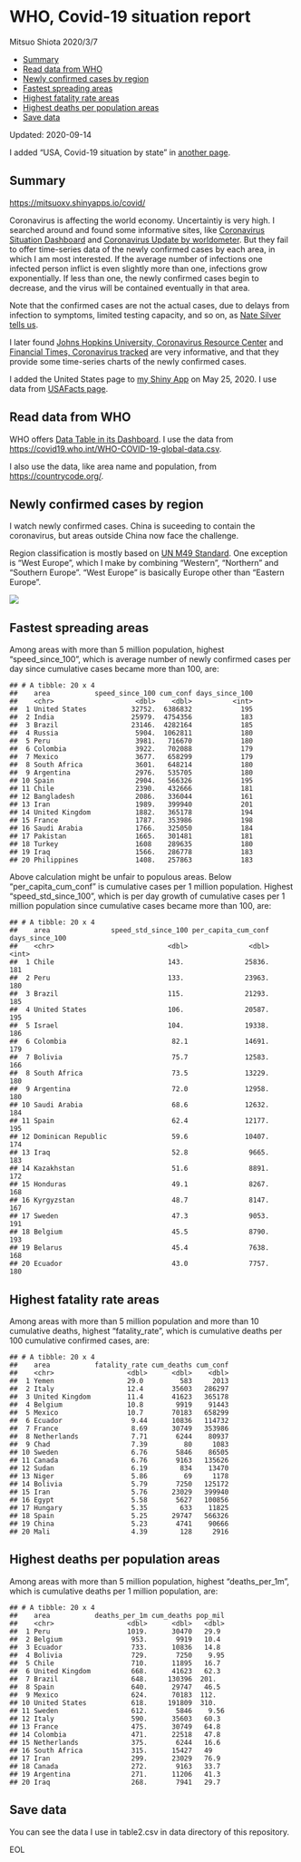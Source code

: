 WHO, Covid-19 situation report
================
Mitsuo Shiota
2020/3/7

  - [Summary](#summary)
  - [Read data from WHO](#read-data-from-who)
  - [Newly confirmed cases by region](#newly-confirmed-cases-by-region)
  - [Fastest spreading areas](#fastest-spreading-areas)
  - [Highest fatality rate areas](#highest-fatality-rate-areas)
  - [Highest deaths per population
    areas](#highest-deaths-per-population-areas)
  - [Save data](#save-data)

Updated: 2020-09-14

I added “USA, Covid-19 situation by state” in [another page](USA.md).

## Summary

<https://mitsuoxv.shinyapps.io/covid/>

Coronavirus is affecting the world economy. Uncertaintiy is very high. I
searched around and found some informative sites, like [Coronavirus
Situation
Dashboard](https://who.maps.arcgis.com/apps/opsdashboard/index.html#/c88e37cfc43b4ed3baf977d77e4a0667)
and [Coronavirus Update by
worldometer](https://www.worldometers.info/coronavirus/). But they fail
to offer time-series data of the newly confirmed cases by each area, in
which I am most interested. If the average number of infections one
infected person inflict is even slightly more than one, infections grow
exponentially. If less than one, the newly confirmed cases begin to
decrease, and the virus will be contained eventually in that area.

Note that the confirmed cases are not the actual cases, due to delays
from infection to symptoms, limited testing capacity, and so on, as
[Nate Silver tells
us](https://fivethirtyeight.com/features/coronavirus-case-counts-are-meaningless/).

I later found [Johns Hopkins University, Coronavirus Resource
Center](https://coronavirus.jhu.edu/) and [Financial Times, Coronavirus
tracked](https://www.ft.com/content/a26fbf7e-48f8-11ea-aeb3-955839e06441)
are very informative, and that they provide some time-series charts of
the newly confirmed cases.

I added the United States page to [my Shiny
App](https://mitsuoxv.shinyapps.io/covid/) on May 25, 2020. I use data
from [USAFacts
page](https://usafacts.org/visualizations/coronavirus-covid-19-spread-map/).

## Read data from WHO

WHO offers [Data Table in its Dashboard](https://covid19.who.int/table).
I use the data from
<https://covid19.who.int/WHO-COVID-19-global-data.csv>.

I also use the data, like area name and population, from
<https://countrycode.org/>.

## Newly confirmed cases by region

I watch newly confirmed cases. China is suceeding to contain the
coronavirus, but areas outside China now face the challenge.

Region classification is mostly based on [UN M49
Standard](https://unstats.un.org/unsd/methodology/m49/). One exception
is “West Europe”, which I make by combining “Western”, “Northern” and
“Southern Europe”. “West Europe” is basically Europe other than
“Eastern Europe”.

![](README_files/figure-gfm/chart-1.png)<!-- -->

## Fastest spreading areas

Among areas with more than 5 million population, highest
“speed\_since\_100”, which is average number of newly confirmed cases
per day since cumulative cases became more than 100, are:

    ## # A tibble: 20 x 4
    ##    area           speed_since_100 cum_conf days_since_100
    ##    <chr>                    <dbl>    <dbl>          <int>
    ##  1 United States           32752.  6386832            195
    ##  2 India                   25979.  4754356            183
    ##  3 Brazil                  23146.  4282164            185
    ##  4 Russia                   5904.  1062811            180
    ##  5 Peru                     3981.   716670            180
    ##  6 Colombia                 3922.   702088            179
    ##  7 Mexico                   3677.   658299            179
    ##  8 South Africa             3601.   648214            180
    ##  9 Argentina                2976.   535705            180
    ## 10 Spain                    2904.   566326            195
    ## 11 Chile                    2390.   432666            181
    ## 12 Bangladesh               2086.   336044            161
    ## 13 Iran                     1989.   399940            201
    ## 14 United Kingdom           1882.   365178            194
    ## 15 France                   1787.   353986            198
    ## 16 Saudi Arabia             1766.   325050            184
    ## 17 Pakistan                 1665.   301481            181
    ## 18 Turkey                   1608    289635            180
    ## 19 Iraq                     1566.   286778            183
    ## 20 Philippines              1408.   257863            183

Above calculation might be unfair to populous areas. Below
“per\_capita\_cum\_conf” is cumulative cases per 1 million population.
Highest “speed\_std\_since\_100”, which is per day growth of cumulative
cases per 1 million population since cumulative cases became more than
100, are:

    ## # A tibble: 20 x 4
    ##    area               speed_std_since_100 per_capita_cum_conf days_since_100
    ##    <chr>                            <dbl>               <dbl>          <int>
    ##  1 Chile                            143.               25836.            181
    ##  2 Peru                             133.               23963.            180
    ##  3 Brazil                           115.               21293.            185
    ##  4 United States                    106.               20587.            195
    ##  5 Israel                           104.               19338.            186
    ##  6 Colombia                          82.1              14691.            179
    ##  7 Bolivia                           75.7              12583.            166
    ##  8 South Africa                      73.5              13229.            180
    ##  9 Argentina                         72.0              12958.            180
    ## 10 Saudi Arabia                      68.6              12632.            184
    ## 11 Spain                             62.4              12177.            195
    ## 12 Dominican Republic                59.6              10407.            174
    ## 13 Iraq                              52.8               9665.            183
    ## 14 Kazakhstan                        51.6               8891.            172
    ## 15 Honduras                          49.1               8267.            168
    ## 16 Kyrgyzstan                        48.7               8147.            167
    ## 17 Sweden                            47.3               9053.            191
    ## 18 Belgium                           45.5               8790.            193
    ## 19 Belarus                           45.4               7638.            168
    ## 20 Ecuador                           43.0               7757.            180

## Highest fatality rate areas

Among areas with more than 5 million population and more than 10
cumulative deaths, highest “fatality\_rate”, which is cumulative deaths
per 100 cumulative confirmed cases, are:

    ## # A tibble: 20 x 4
    ##    area           fatality_rate cum_deaths cum_conf
    ##    <chr>                  <dbl>      <dbl>    <dbl>
    ##  1 Yemen                  29.0         583     2013
    ##  2 Italy                  12.4       35603   286297
    ##  3 United Kingdom         11.4       41623   365178
    ##  4 Belgium                10.8        9919    91443
    ##  5 Mexico                 10.7       70183   658299
    ##  6 Ecuador                 9.44      10836   114732
    ##  7 France                  8.69      30749   353986
    ##  8 Netherlands             7.71       6244    80937
    ##  9 Chad                    7.39         80     1083
    ## 10 Sweden                  6.76       5846    86505
    ## 11 Canada                  6.76       9163   135626
    ## 12 Sudan                   6.19        834    13470
    ## 13 Niger                   5.86         69     1178
    ## 14 Bolivia                 5.79       7250   125172
    ## 15 Iran                    5.76      23029   399940
    ## 16 Egypt                   5.58       5627   100856
    ## 17 Hungary                 5.35        633    11825
    ## 18 Spain                   5.25      29747   566326
    ## 19 China                   5.23       4741    90666
    ## 20 Mali                    4.39        128     2916

## Highest deaths per population areas

Among areas with more than 5 million population, highest
“deaths\_per\_1m”, which is cumulative deaths per 1 million
population, are:

    ## # A tibble: 20 x 4
    ##    area           deaths_per_1m cum_deaths pop_mil
    ##    <chr>                  <dbl>      <dbl>   <dbl>
    ##  1 Peru                   1019.      30470   29.9 
    ##  2 Belgium                 953.       9919   10.4 
    ##  3 Ecuador                 733.      10836   14.8 
    ##  4 Bolivia                 729.       7250    9.95
    ##  5 Chile                   710.      11895   16.7 
    ##  6 United Kingdom          668.      41623   62.3 
    ##  7 Brazil                  648.     130396  201.  
    ##  8 Spain                   640.      29747   46.5 
    ##  9 Mexico                  624.      70183  112.  
    ## 10 United States           618.     191809  310.  
    ## 11 Sweden                  612.       5846    9.56
    ## 12 Italy                   590.      35603   60.3 
    ## 13 France                  475.      30749   64.8 
    ## 14 Colombia                471.      22518   47.8 
    ## 15 Netherlands             375.       6244   16.6 
    ## 16 South Africa            315.      15427   49   
    ## 17 Iran                    299.      23029   76.9 
    ## 18 Canada                  272.       9163   33.7 
    ## 19 Argentina               271.      11206   41.3 
    ## 20 Iraq                    268.       7941   29.7

## Save data

You can see the data I use in table2.csv in data directory of this
repository.

EOL
